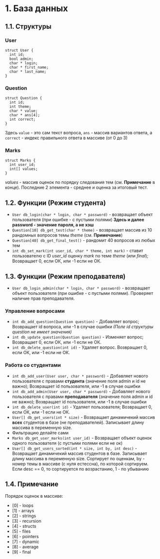 # 1. База данных
## 1.1. Cтруктуры
### User
```
struct User {
  int id;
  bool admin;
  char * login;
  char * first_name;
  char * last_name;
}
```
### Question
```
struct Question {
  int id;
  int theme;
  char * value;
  char * ans[4];
  int correct;
}
```
Здесь `value` - это сам текст вопроса, `ans` - массив вариантов ответа, а `correct` - индекс правильного ответа в массиве (от 0 до 3)
### Marks
```
struct Marks {
  int user_id;
  int[] values;
}
```
*values* - массив оценок по порядку следования тем (см. **Примечание** в конце). Последние 2 элемента - среднее и оценка за итоговый тест.

## 1.2. Функции (Режим студента)

- `User db_login(char * login, char * password)` - возвращает объект пользователя (при ошибке - с пустыми полями)
**Здесь и далее password - значение пароля, а не хэш**
- `Question[10] db_get_test(char * theme)` - возвращает массив из 10 рандомных вопросов темы *theme* (см. **Примечание**)
- `Question[40] db_get_final_test()` - рандомит 40 вопросов из любых тем
- `int db_set_mark(int user_id, char * theme, int mark)` - ставит пользователю с ID *user_id* оценку *mark* по теме *theme* (или *final*); Возвращает 0, если ОК, или -1 если не ОК.

## 1.3. Функции (Режим преподавателя)

- `User db_login_admin(char * login, char * password)` - возвращает объект пользователя (при ошибке - с пустыми полями). Проверяет наличие прав преподавателя.

### Управление вопросами

- `int db_add_question(Question question)` - Добавляет вопрос; Возвращает id вопроса, или -1 в случае ошибки *(Поле id структуры question не имеет значения)*
- `int db_update_question(Question question)` - Изменяет вопрос; Возвращает 0, если ОК, или -1 если не ОК.
- `int db_delete_question(int id)` - Удаляет вопрос. Возвращает 0, если ОК, или -1 если не ОК.

### Работа со студентами

- `int db_add_user(User user, char * password)` - Добавляет нового пользователя с правами **студента** (значение поля admin и id не важно); Возвращает id пользователя, или -1 в случае ошибки
- `int db_add_admin(User user, char * password)` - Добавляет нового пользователя с правами **преподавателя** (значение поля admin и id не важно); Возвращает id пользователя, или -1 в случае ошибки 
- `int db_delete_user(int id)` - Удаляет пользователя; Возвращает 0, если ОК, или -1 если не ОК.
- `User[] db_get_users(int * size)` - Возвращает динамичекий массив **всех** студентов в базе (не преподавателей). Записывает длину массива в переменную size.
- Фильтрацию делайте сами
- `Marks db_get_user_marks(int user_id)` - Возвращает объект оценок одного пользователя (c пустыми полями если не ок)
- `User[] db_get_users_sorted(int * size, int by, int desc)` - Возвращает динамичекий массив студентов в базе. Записывает длину массива в переменную size. Сортирует по оценкам,  by - номер темы в массиве (с нуля естессна), по которой сортируем. Если desc == 0, то сортируется по возрастанию, 1 - по убыванию

## 1.4. Примечание
Порядок оценок в массиве:
- \[0\] - loops
- \[1\] - arrays
- \[2\] - strings
- \[3\] - recursion
- \[4\] - structs
- \[5\] - files
- \[6\] - pointers
- \[7\] - dynamic
- \[8\] - average
- \[9\] - final
